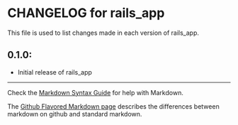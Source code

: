 # CHANGELOG for rails_app

This file is used to list changes made in each version of rails_app.

## 0.1.0:

* Initial release of rails_app

- - -
Check the [Markdown Syntax Guide](http://daringfireball.net/projects/markdown/syntax) for help with Markdown.

The [Github Flavored Markdown page](http://github.github.com/github-flavored-markdown/) describes the differences between markdown on github and standard markdown.
